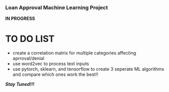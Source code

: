 ### Loan Approval Machine Learning Project ###

**IN PROGRESS**


# TO DO LIST #

- create a correlation matrix for multiple categories affecting aprroval/denial
- use word2vec to process text inputs
- use pytorch, sklearn, and tensorflow to create 3 seperate ML algorithms and compare which ones work the best!!


***Stay Tuned!!!***